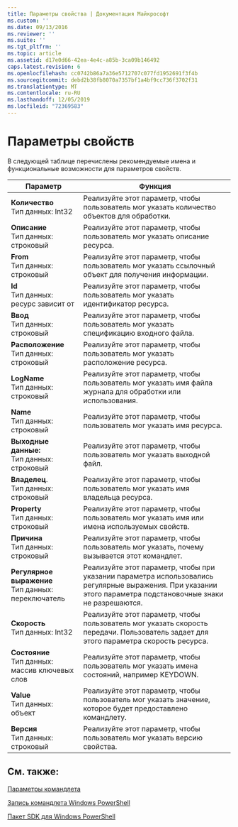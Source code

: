```yaml
---
title: Параметры свойства | Документация Майкрософт
ms.custom: ''
ms.date: 09/13/2016
ms.reviewer: ''
ms.suite: ''
ms.tgt_pltfrm: ''
ms.topic: article
ms.assetid: d17e0d66-42ea-4e4c-a85b-3ca09b146492
caps.latest.revision: 6
ms.openlocfilehash: cc0742b86a7a36e5712707c077fd1952691f3f4b
ms.sourcegitcommit: debd2b38fb8070a7357bf1a4bf9cc736f3702f31
ms.translationtype: MT
ms.contentlocale: ru-RU
ms.lasthandoff: 12/05/2019
ms.locfileid: "72369583"
---
```

# <a name="property-parameters"></a>Параметры свойств

В следующей таблице перечислены рекомендуемые имена и функциональные возможности для параметров свойств.

|Параметр|Функция|
|---|---|
|**Количество**<br>Тип данных: Int32|Реализуйте этот параметр, чтобы пользователь мог указать количество объектов для обработки.|
|**Описание**<br>Тип данных: строковый|Реализуйте этот параметр, чтобы пользователь мог указать описание ресурса.|
|**From**<br>Тип данных: строковый|Реализуйте этот параметр, чтобы пользователь мог указать ссылочный объект для получения информации.|
|**Id**<br>Тип данных: ресурс зависит от|Реализуйте этот параметр, чтобы пользователь мог указать идентификатор ресурса.|
|**Ввод**<br>Тип данных: строковый|Реализуйте этот параметр, чтобы пользователь мог указать спецификацию входного файла.|
|**Расположение**<br>Тип данных: строковый|Реализуйте этот параметр, чтобы пользователь мог указать расположение ресурса.|
|**LogName**<br>Тип данных: строковый|Реализуйте этот параметр, чтобы пользователь мог указать имя файла журнала для обработки или использования.|
|**Name**<br>Тип данных: строковый|Реализуйте этот параметр, чтобы пользователь мог указать имя ресурса.|
|**Выходные данные:**<br>Тип данных: строковый|Реализуйте этот параметр, чтобы пользователь мог указать выходной файл.|
|**Владелец**.<br>Тип данных: строковый|Реализуйте этот параметр, чтобы пользователь мог указать имя владельца ресурса.|
|**Property**<br>Тип данных: строковый|Реализуйте этот параметр, чтобы пользователь мог указать имя или имена используемых свойств.|
|**Причина**<br>Тип данных: строковый|Реализуйте этот параметр, чтобы пользователь мог указать, почему вызывается этот командлет.|
|**Регулярное выражение**<br>Тип данных: переключатель|Реализуйте этот параметр, чтобы при указании параметра использовались регулярные выражения. При указании этого параметра подстановочные знаки не разрешаются.|
|**Скорость**<br>Тип данных: Int32|Реализуйте этот параметр, чтобы пользователь мог указать скорость передачи. Пользователь задает для этого параметра скорость ресурса.|
|**Состояние**<br>Тип данных: массив ключевых слов|Реализуйте этот параметр, чтобы пользователь мог указать имена состояний, например KEYDOWN.|
|**Value**<br>Тип данных: объект|Реализуйте этот параметр, чтобы пользователь мог указать значение, которое будет предоставлено командлету.|
|**Версия**<br>Тип данных: строковый|Реализуйте этот параметр, чтобы пользователь мог указать версию свойства.|

## <a name="see-also"></a>См. также:

[Параметры командлета](./cmdlet-parameters.md)

[Запись командлета Windows PowerShell](./writing-a-windows-powershell-cmdlet.md)

[Пакет SDK для Windows PowerShell](../windows-powershell-reference.md)
